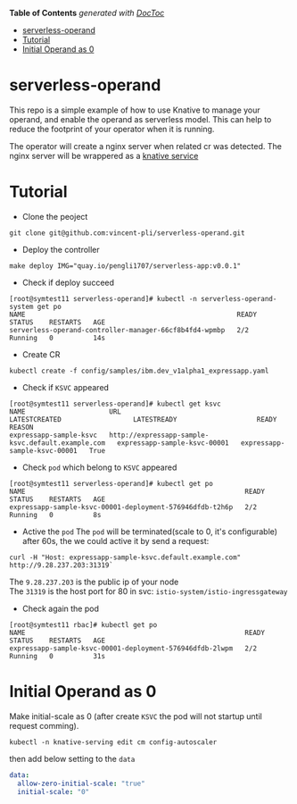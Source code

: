 <!-- START doctoc generated TOC please keep comment here to allow auto update -->
<!-- DON'T EDIT THIS SECTION, INSTEAD RE-RUN doctoc TO UPDATE -->
**Table of Contents**  *generated with [DocToc](https://github.com/thlorenz/doctoc)*

- [serverless-operand](#serverless-operand)
- [Tutorial](#tutorial)
- [Initial Operand as 0](#initial-operand-as-0)

<!-- END doctoc generated TOC please keep comment here to allow auto update -->

# serverless-operand
This repo is a simple example of how to use Knative to manage your operand, and enable the operand as serverless model. This can help to reduce the footprint of your operator when it is running.

The operator will create a nginx server when related cr was detected. The nginx server will be wrappered as a [knative service](https://github.com/knative/serving/blob/main/pkg/apis/serving/v1/service_types.go)

# Tutorial
- Clone the peoject

```console
git clone git@github.com:vincent-pli/serverless-operand.git
```

- Deploy the controller

```console
make deploy IMG="quay.io/pengli1707/serverless-app:v0.0.1"
```

- Check if deploy succeed
```console
[root@symtest11 serverless-operand]# kubectl -n serverless-operand-system get po
NAME                                                     READY   STATUS    RESTARTS   AGE
serverless-operand-controller-manager-66cf8b4fd4-wpmbp   2/2     Running   0          14s
```

- Create CR  
```console
kubectl create -f config/samples/ibm.dev_v1alpha1_expressapp.yaml
```

- Check if `KSVC` appeared  
```console
[root@symtest11 serverless-operand]# kubectl get ksvc
NAME                     URL                                                 LATESTCREATED                  LATESTREADY                    READY   REASON
expressapp-sample-ksvc   http://expressapp-sample-ksvc.default.example.com   expressapp-sample-ksvc-00001   expressapp-sample-ksvc-00001   True
```

- Check `pod` which belong to `KSVC` appeared
```console
[root@symtest11 serverless-operand]# kubectl get po
NAME                                                       READY   STATUS    RESTARTS   AGE
expressapp-sample-ksvc-00001-deployment-576946dfdb-t2h6p   2/2     Running   0          8s
```

- Active the `pod`
The `pod` will be terminated(scale to 0, it's configurable) after 60s, the we could active it by send a request: 

```console
curl -H "Host: expressapp-sample-ksvc.default.example.com" http://9.28.237.203:31319`    
```

The `9.28.237.203` is the public ip of your node  
The `31319` is the host port for 80 in svc: `istio-system/istio-ingressgateway` 

- Check again the pod  
```console
[root@symtest11 rbac]# kubectl get po
NAME                                                       READY   STATUS    RESTARTS   AGE
expressapp-sample-ksvc-00001-deployment-576946dfdb-2lwpm   2/2     Running   0          31s
```

# Initial Operand as 0

Make initial-scale as 0 (after create `KSVC` the pod will not startup until request comming).

```console
kubectl -n knative-serving edit cm config-autoscaler
```

then add below setting to the `data`

```yaml
data:
  allow-zero-initial-scale: "true"
  initial-scale: "0"
```
